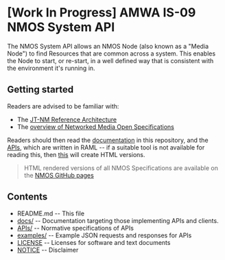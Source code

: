 # \[Work In Progress\] AMWA IS-09 NMOS System API

The NMOS System API allows an NMOS Node (also known as a "Media Node") to find Resources that are common across a system.
This enables the Node to start, or re-start, in a well defined way that is consistent with the environment it's running in.

## Getting started

Readers are advised to be familiar with:
*   The [JT-NM Reference Architecture](http://jt-nm.org/RA-1.0/)
*   The [overview of Networked Media Open Specifications](https://github.com/AMWA-TV/nmos)

Readers should then read the [documentation](docs/) in this repository, and the [APIs](APIs/), which are written in RAML -- if a suitable tool is not available for reading this, then [this](APIs/generateHTML) will create HTML versions.

> HTML rendered versions of all NMOS Specifications are available on the [NMOS GitHub pages](https://amwa-tv.github.io/nmos)

## Contents

* README.md -- This file
* [docs/](docs/) -- Documentation targeting those implementing APIs and clients.
* [APIs/](APIs/) -- Normative specifications of APIs
* [examples/](examples/) -- Example JSON requests and responses for APIs
* [LICENSE](LICENSE) -- Licenses for software and text documents
* [NOTICE](NOTICE) -- Disclaimer
